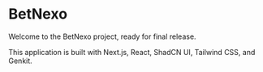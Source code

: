 # BetNexo

Welcome to the BetNexo project, ready for final release.

This application is built with Next.js, React, ShadCN UI, Tailwind CSS, and Genkit.
